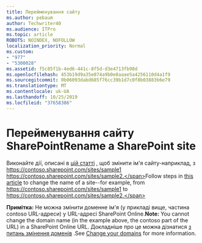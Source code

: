 ```yaml
---
title: Перейменування сайту
ms.author: pebaum
author: Techwriter40
ms.audience: ITPro
ms.topic: article
ROBOTS: NOINDEX, NOFOLLOW
localization_priority: Normal
ms.custom:
- "977"
- "5300028"
ms.assetid: f5c85f1b-4ed6-441c-8f5d-d3e4713fb98d
ms.openlocfilehash: 453b19d9a35e074a9b0e8aaae5a4256110d4a1f9
ms.sourcegitcommit: 0b06093dabd685f76cc39b1d7c0f8b03883b6e79
ms.translationtype: MT
ms.contentlocale: uk-UA
ms.lasthandoff: 10/25/2019
ms.locfileid: "37658386"
---
```

# <a name="rename-a-sharepoint-site"></a><span data-ttu-id="7a1c4-102">Перейменування сайту SharePoint</span><span class="sxs-lookup"><span data-stu-id="7a1c4-102">Rename a SharePoint site</span></span>

<span data-ttu-id="7a1c4-103">Виконайте дії, описані в [цій статті](https://docs.microsoft.com/sharepoint/change-site-address) , щоб змінити ім'я сайту-наприклад, з https://contoso.sharepoint.com/sites/sample1 https://contoso.sharepoint.com/sites/sample2.</span><span class="sxs-lookup"><span data-stu-id="7a1c4-103">Follow steps in [this article](https://docs.microsoft.com/sharepoint/change-site-address) to change the name of a site--for example, from https://contoso.sharepoint.com/sites/sample1 to https://contoso.sharepoint.com/sites/sample2.</span></span>

<span data-ttu-id="7a1c4-104">**Примітка:** Не можна змінити доменне ім'я (у прикладі вище, частина contoso URL-адреси) у URL-адресі SharePoint Online.</span><span class="sxs-lookup"><span data-stu-id="7a1c4-104">**Note:** You cannot change the domain name (in the example above, the contoso part of the URL) in a SharePoint Online URL.</span></span> <span data-ttu-id="7a1c4-105">Докладніше про це можна дізнатися [з питань змінення доменів](https://go.microsoft.com/fwlink/?Linkid=2018696) .</span><span class="sxs-lookup"><span data-stu-id="7a1c4-105">See [Change your domains](https://go.microsoft.com/fwlink/?Linkid=2018696) for more information.</span></span>
  